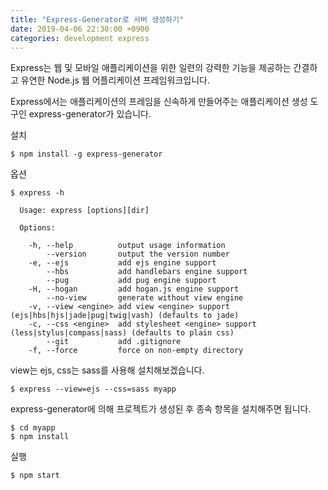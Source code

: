 ```yaml
---
title: "Express-Generator로 서버 생성하기"
date: 2019-04-06 22:30:00 +0900
categories: development express
---
```

Express는 웹 및 모바일 애플리케이션을 위한 일련의 강력한 기능을 제공하는 간결하고 유연한 Node.js 웹 어플리케이션 프레임워크입니다.

Express에서는 애플리케이션의 프레임을 신속하게 만들어주는 애플리케이션 생성 도구인 express-generator가 있습니다.

설치
```
$ npm install -g express-generator
```
옵션
```
$ express -h

  Usage: express [options][dir]

  Options:

    -h, --help          output usage information
        --version       output the version number
    -e, --ejs           add ejs engine support
        --hbs           add handlebars engine support
        --pug           add pug engine support
    -H, --hogan         add hogan.js engine support
        --no-view       generate without view engine
    -v, --view <engine> add view <engine> support (ejs|hbs|hjs|jade|pug|twig|vash) (defaults to jade)
    -c, --css <engine>  add stylesheet <engine> support (less|stylus|compass|sass) (defaults to plain css)
        --git           add .gitignore
    -f, --force         force on non-empty directory
```

view는 ejs, css는 sass를 사용해 설치해보겠습니다.
```
$ express --view=ejs --css=sass myapp
```

express-generator에 의해 프로젝트가 생성된 후 종속 항목을 설치해주면 됩니다.
```
$ cd myapp
$ npm install
```
실행
```
$ npm start
```